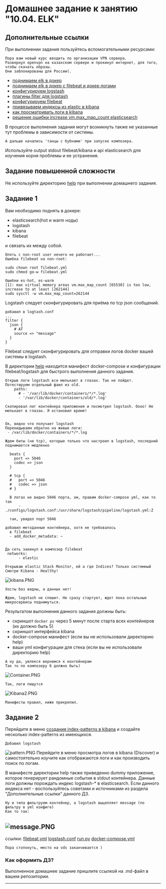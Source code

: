 # Домашнее задание к занятию "10.04. ELK"

## Дополнительные ссылки

При выполнении задания пользуйтесь вспомогательными ресурсами:
```
Пора вам новый курс вводить по организации VPN сервера. 
Развернул openvpn на казахском сервере и прокинул интернет, для того, чтобы скачать образы. 
Они заблокированы для России(.
```

- [поднимаем elk в докер](https://www.elastic.co/guide/en/elastic-stack-get-started/current/get-started-docker.html)
- [поднимаем elk в докер с filebeat и докер логами](https://www.sarulabs.com/post/5/2019-08-12/sending-docker-logs-to-elasticsearch-and-kibana-with-filebeat.html)
- [конфигурируем logstash](https://www.elastic.co/guide/en/logstash/current/configuration.html)
- [плагины filter для logstash](https://www.elastic.co/guide/en/logstash/current/filter-plugins.html)
- [конфигурируем filebeat](https://www.elastic.co/guide/en/beats/libbeat/5.3/config-file-format.html)
- [привязываем индексы из elastic в kibana](https://www.elastic.co/guide/en/kibana/current/index-patterns.html)
- [как просматривать логи в kibana](https://www.elastic.co/guide/en/kibana/current/discover.html)
- [решение ошибки increase vm.max_map_count elasticsearch](https://stackoverflow.com/questions/42889241/how-to-increase-vm-max-map-count)

В процессе выполнения задания могут возникнуть также не указанные тут проблемы в зависимости от системы.
```
А дальше начались 'танцы с бубнами' при запуске композера.
```

Используйте output stdout filebeat/kibana и api elasticsearch для изучения корня проблемы и ее устранения.

## Задание повышенной сложности

Не используйте директорию [help](./help) при выполнении домашнего задания.

## Задание 1

Вам необходимо поднять в докере:
- elasticsearch(hot и warm ноды)
- logstash
- kibana
- filebeat

и связать их между собой.
```
Опять с non-root user нечего не работает...
Ошибка filebeat на non-root:

sudo chown root filebeat.yml 
sudo chmod go-w filebeat.yml 

Ошибки es-hot, es-warm
[1]: max virtual memory areas vm.max_map_count [65530] is too low, increase to at least [262144]
sudo sysctl -w vm.max_map_count=262144 
```

Logstash следует сконфигурировать для приёма по tcp json сообщений.
```
добавил в logtash.conf
...
filter {
  json {
    # AT 
    source => "message"
  }
}
```


Filebeat следует сконфигурировать для отправки логов docker вашей системы в logstash.

В директории [help](./help) находится манифест docker-compose и конфигурации filebeat/logstash для быстрого 
выполнения данного задания.

```
Открыв логи logstash все мелькает в глазах. Так не пойдет.
Потестируем отдельный фаил из old. 
    paths:
      # - '/var/lib/docker/containers/*/*.log'
      - '/var/lib/docker/containers/old/*.log'

Скопировал лог контейнера приложения и посмотрел logstash. Оооо! Не мелькает в глазах. Я остановил время!


Ок, видно что получает logstash
Перекидываем обратно на живые логи: 
 - /var/lib/docker/containers/*/*.log

Ждем биты (не tcp), которые только что настроил в logstash, последний поднимается медленно
  
  beats {
    port => 5046
    codec => json
  }

  # tcp {
  #   port => 5046
  #   codec => json
  # }

  В логах не видно 5046 порта, хм, правим docker-compose yml, как то так
      - ./configs/logstash.conf:/usr/share/logstash/pipeline/logstash.yml:Z
  
  так, увидел порт 5046

добавил методанные контейнера, хотя не требовалось
  в filebeat
  - add_docker_metadata: ~


Да сеть закинул в композер filebeat
 networks:
      - elastic

Открываю elastic Stack Monitor, ей а где Indices? Только системный 
Смотри Kibana - Healthy! 
```
![kibana.PNG](Kibana.PNG)
```
Хосты баз видны, а данных нет!

Ждем, logstash не спешит. Не сразу стартует, ждет пока остальные микросервисы поднимуться.

```

Результатом выполнения данного задания должны быть:
- скриншот `docker ps` через 5 минут после старта всех контейнеров (их должно быть 5)
- скриншот интерфейса kibana
- docker-compose манифест (если вы не использовали директорию help)
- ваши yml конфигурации для стека (если вы не использовали директорию help)
```
А ну да, увлекся вернемся к контейнерам 
Так то по композеру 6 должно быть)
```
![Container.PNG](Container.PNG)
```
Так, логи пишутся
```
![Kibana2.PNG](Kibana2.PNG)

```
Манифесты правил, ниже прикрепил.
```
## Задание 2

Перейдите в меню [создания index-patterns  в kibana](http://localhost:5601/app/management/kibana/indexPatterns/create)
и создайте несколько index-patterns из имеющихся.

```
Добавил logstash
```
![pattern.PNG](pattern.PNG)
Перейдите в меню просмотра логов в kibana (Discover) и самостоятельно изучите как отображаются логи и как производить 
поиск по логам.

В манифесте директории help также приведенно dummy приложение, которое генерирует рандомные события в stdout контейнера.
Данные логи должны порождать индекс logstash-* в elasticsearch. Если данного индекса нет - воспользуйтесь советами 
и источниками из раздела "Дополнительные ссылки" данного ДЗ.
```
Ну и типа фильтруем контейнер, а logstash выцепляет message (по фильтру в yml конфиге)
Как то так:
```
![message.PNG](message.PNG)
---
ссылки:
[filebeat.yml](./help/configs/filebeat.yml)
[logstash.conf](./help/configs/logstash.conf)
[run.py](./help/pinger/run.py)
[docker-compose.yml](./docker-compose.yml)

```
Пора стопонуть, место на vds заканчивается )
```
### Как оформить ДЗ?

Выполненное домашнее задание пришлите ссылкой на .md-файл в вашем репозитории.

---

 
